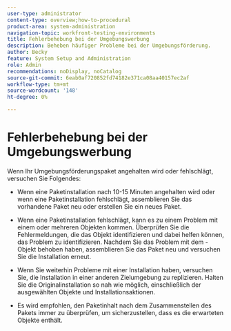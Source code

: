 ```yaml
---
user-type: administrator
content-type: overview;how-to-procedural
product-area: system-administration
navigation-topic: workfront-testing-environments
title: Fehlerbehebung bei der Umgebungswerbung
description: Beheben häufiger Probleme bei der Umgebungsförderung.
author: Becky
feature: System Setup and Administration
role: Admin
recommendations: noDisplay, noCatalog
source-git-commit: 6eab0af720852fd74182e371ca08aa40157ec2af
workflow-type: tm+mt
source-wordcount: '148'
ht-degree: 0%

---
```


# Fehlerbehebung bei der Umgebungswerbung

Wenn Ihr Umgebungsförderungspaket angehalten wird oder fehlschlägt, versuchen Sie Folgendes:

* Wenn eine Paketinstallation nach 10-15 Minuten angehalten wird oder wenn eine Paketinstallation fehlschlägt, assemblieren Sie das vorhandene Paket neu oder erstellen Sie ein neues Paket.

* Wenn eine Paketinstallation fehlschlägt, kann es zu einem Problem mit einem oder mehreren Objekten kommen. Überprüfen Sie die Fehlermeldungen, die das Objekt identifizieren und dabei helfen können, das Problem zu identifizieren. Nachdem Sie das Problem mit dem -Objekt behoben haben, assemblieren Sie das Paket neu und versuchen Sie die Installation erneut.

* Wenn Sie weiterhin Probleme mit einer Installation haben, versuchen Sie, die Installation in einer anderen Zielumgebung zu replizieren. Halten Sie die Originalinstallation so nah wie möglich, einschließlich der ausgewählten Objekte und Installationsaktionen.

* Es wird empfohlen, den Paketinhalt nach dem Zusammenstellen des Pakets immer zu überprüfen, um sicherzustellen, dass es die erwarteten Objekte enthält.
